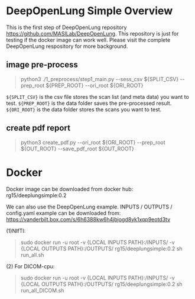 # DeepOpenLung Simple Overview

This is the first step of DeepOpenLung repository https://github.com/MASILab/DeepOpenLung. This repository is just for testing if the docker image can work well. Please visit the complete DeepOpenLung respository for more background. 


## image pre-process

> python3 ./1_preprocess/step1_main.py --sess_csv ${SPLIT_CSV} --prep_root ${PREP_ROOT} --ori_root ${ORI_ROOT}

```${SPLIT_CSV}``` is the csv file stores the scan list (and meta data) you want to test. 
```${PREP_ROOT}``` is the data folder saves the pre-processed result.
```${ORI_ROOT}``` is the data folder stores the scans you want to test.

## create pdf report

>python3 create_pdf.py --ori_root ${ORI_ROOT} --prep_root ${OUT_ROOT} --save_pdf_root ${OUT_ROOT}



# Docker

Docker image can be downloaded from docker hub: rg15/deeplungsimple:0.2

We can also use the DeepOpenLung example. INPUTS / OUTPUTS / config.yaml example can be downloaded from: 
https://vanderbilt.box.com/s/6h6388kw6h4jbjogd8yk1xqp9eotd3tv


(1)NIfTI: 
> sudo docker run -u root -v {LOCAL INPUTS PATH}:/INPUTS/ -v {LOCAL OUTPUTS PATH}:/OUTPUTS/ rg15/deeplungsimple:0.2 sh run_all.sh 


(2) For DICOM-cpu: 
> sudo docker run -u root -v {LOCAL INPUTS PATH}:/INPUTS/ -v {LOCAL OUTPUTS PATH}:/OUTPUTS/ rg15/deeplungsimple:0.2 sh run_all_DICOM.sh




